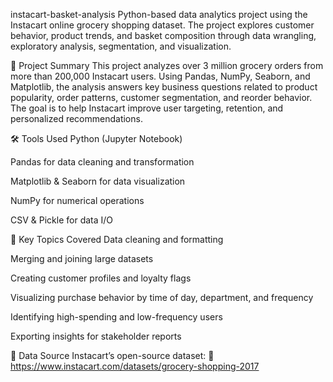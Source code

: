 instacart-basket-analysis
Python-based data analytics project using the Instacart online grocery shopping dataset. The project explores customer behavior, product trends, and basket composition through data wrangling, exploratory analysis, segmentation, and visualization.

📌 Project Summary
This project analyzes over 3 million grocery orders from more than 200,000 Instacart users. Using Pandas, NumPy, Seaborn, and Matplotlib, the analysis answers key business questions related to product popularity, order patterns, customer segmentation, and reorder behavior. The goal is to help Instacart improve user targeting, retention, and personalized recommendations.

🛠️ Tools Used
Python (Jupyter Notebook)

Pandas for data cleaning and transformation

Matplotlib & Seaborn for data visualization

NumPy for numerical operations

CSV & Pickle for data I/O

📁 Key Topics Covered
Data cleaning and formatting

Merging and joining large datasets

Creating customer profiles and loyalty flags

Visualizing purchase behavior by time of day, department, and frequency

Identifying high-spending and low-frequency users

Exporting insights for stakeholder reports

📂 Data Source
Instacart’s open-source dataset:
📎 https://www.instacart.com/datasets/grocery-shopping-2017
